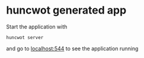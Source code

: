 # huncwot generated app

Start the application with

```
huncwot server
```

and go to [localhost:544](http://localhost:5544) to see the application running
